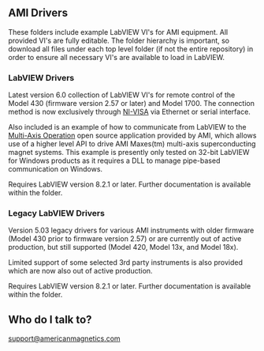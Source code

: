 ## AMI Drivers

These folders include example LabVIEW VI's for AMI equipment. All provided VI's are fully editable. The folder hierarchy is important, so download all files under each top level folder (if not the entire repository) in order to ensure all necessary VI's are available to load in LabVIEW.



### LabVIEW Drivers

Latest version 6.0 collection of LabVIEW VI's for remote control of the Model 430 (firmware version 2.57 or later) and Model 1700. The connection method is now exclusively through [NI-VISA](https://www.ni.com/visa/) via Ethernet or serial interface.

Also included is an example of how to communicate from LabVIEW to the [Multi-Axis Operation](https://bitbucket.org/americanmagneticsinc/multi-axis-operation) open source application provided by AMI, which allows use of a higher level API to drive AMI Maxes(tm) multi-axis superconducting magnet systems. This example is presently only tested on 32-bit LabVIEW for Windows products as it requires a DLL to manage pipe-based communication on Windows.

Requires LabVIEW version 8.2.1 or later. Further documentation is available within the folder.



### Legacy LabVIEW Drivers

Version 5.03 legacy drivers for various AMI instruments with older firmware (Model 430 prior to firmware version 2.57) or are currently out of active production, but still supported (Model 420, Model 13x, and Model 18x).

Limited support of some selected 3rd party instruments is also provided which are now also out of active production.

Requires LabVIEW version 8.2.1 or later. Further documentation is available within the folder.



## Who do I talk to?

<support@americanmagnetics.com>